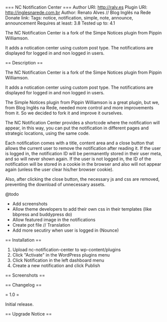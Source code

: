 === NC Notification Center ===
Author URI: http://ralv.es
Plugin URI: http://inglesnarede.com.br
Author: Renato Alves // Blog Inglês na Rede
Donate link: 
Tags: notice, notification, simple, note, announce, announcement
Requires at least: 3.8
Tested up to: 4.1

The NC Notification Center is a fork of the Simpe Notices plugin from Pippin Williamson.

It adds a notication center using custom post type. The notifications are displayed for logged in and non logged in users.

== Description ==

The NC Notification Center is a fork of the Simpe Notices plugin from Pippin Williamson.

It adds a notication center using custom post type. The notifications are displayed for logged in and non logged in users.

The Simple Notices plugin from Pippin Williamson is a great plugin, but we, from Blog Inglês na Rede, needed more control and more improvements from it. So we decided to fork it and improve it ourselves.

The NC Notification Center provides a shortcode where the notification will appear, in this way, you can put the notification in different pages and strategic locations, using the same code.

Each notification comes with a title, content area and a close button that allows the current user to remove the notification after reading it. If the user is logged in, the notification ID will be permanently stored in their user meta, and so will never shown again. If the user is not logged in, the ID of the notification will be stored in a cookie in the browser and also will not appear again (unless the user clear his/her browser cookie).

Also, after clicking the close button, the necessary js and css are removed, preventing the download of unnecessary assets.

@todo

- Add screenshots
- Allow theme developers to add their own css in their templates (like bbpress and buddypress do)
- Allow featured image in the notifications
- Create pot file // Translation
- Add more secutiry when user is logged in (Nounce)

== Installation ==

1. Upload nc-notification-center to wp-content/plugins
2. Click "Activate" in the WordPress plugins menu
3. Click Notification in the left dashboard menu
4. Create a new notification and click Publish

== Screenshots ==

== Changelog ==

= 1.0 =

Initial release.

== Upgrade Notice ==
